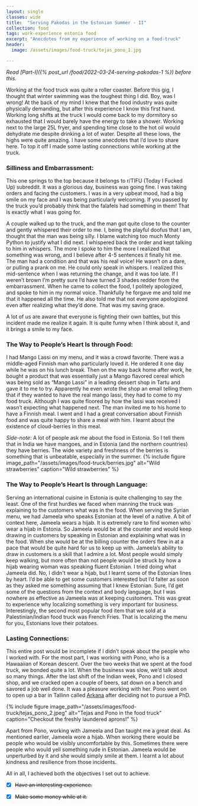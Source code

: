 ```yaml
---
layout: single
classes: wide
title:  "Serving Pakodas in the Estonian Summer - II"
collection: food
tags: work-experience estonia food
excerpt: "Anecdotes from my experience of working on a food-truck"
header:
  image: /assets/images/food-truck/tejas_pono_1.jpg

---
```

*Read [Part-I]({% post_url /food/2022-03-24-serving-pakodas-1 %}) before this.*

Working at the food truck was quite a roller coaster. Before this gig, I thought that winter swimming was the toughest thing I did. Boy, was I wrong! At the back of my mind I knew that the food industry was quite physically demanding, but after this experience I know this first hand. Working long shifts at the truck I would come back to my dormitory so exhausted that I would barely have the energy to take a shower. Working next to the large 25L fryer, and spending time close to the hot oil would dehydrate me despite drinking a lot of water. Despite all these lows, the highs were quite amazing. I have some anecdotes that I’d love to share here. To top it off I made some lasting connections while working at the truck.

### Silliness and Embarrassment:
This one springs to the top because it belongs to r/TIFU (Today I Fucked Up) subreddit.
It was a glorious day, business was going fine. I was taking orders and facing the customers. I was in a very upbeat mood, had a big smile on my face and I was being particularly welcoming. If you passed by the truck you’d probably think that the falafels had something in them! That is exactly what I was going for.

A couple walked up to the truck, and the man got quite close to the counter and gently whispered their order to me. I, being the playful doofus that I am, thought that the man was being silly. I blame watching too much Monty Python to justify what I did next. I whispered back the order and kept talking to him in whispers. The more I spoke to him the more I realized that something was wrong, and I believe after 4-5 sentences it finally hit me. The man had a condition and that was his real voice! He wasn’t on a dare, or pulling a prank on me. He could only speak in whispers. I realized this mid-sentence when I was returning the change, and it was too late. If I weren’t brown I’m pretty sure I’d have turned 3 shades redder from the embarrassment. When he came to collect the food, I politely apologized, and spoke to him in my normal voice. Thankfully he forgave me and told me that it happened all the time. He also told me that not everyone apologized even after realizing what they’d done. That was my saving grace.

A lot of us are aware that everyone is fighting their own battles, but this incident made me realize it again. It is quite funny when I think about it, and it brings a smile to my face.

### The Way to People’s Heart Is through Food:
I had Mango Lassi on my menu, and it was a crowd favorite. There was a middle-aged Finnish man who particularly loved it. He ordered it one day while he was on his lunch break. Then on the way back home after work, he bought a product that was essentially just a Mango flavored cereal which was being sold as “Mango Lassi” in a leading dessert shop in Tartu and gave it to me to try. Apparently he even wrote the shop an email telling them that if they wanted to have the real mango lassi, they had to come to my food truck. Although I was quite floored by how the lassi was received I wasn’t expecting what happened next. The man invited me to his home to have a Finnish meal. I went and I had a great conversation about Finnish food and was quite happy to share a meal with him. I learnt about the existence of cloud-berries in this meal.

*Side-note*:
A lot of people ask me about the food in Estonia. So I tell them that in India we have mangoes, and in Estonia (and the northern countries) they have berries. The wide variety and freshness of the berries is something that is unbeatable, especially in the summer. 
{% include figure image_path="/assets/images/food-truck/berries.jpg" alt="Wild strawberries" caption="Wild strawberries" %}

### The Way to People’s Heart Is through Language:
Serving an international cuisine in Estonia is quite challenging to say the least. One of the first hurdles we faced when manning the truck was explaining to the customers what was in the food. When serving the Syrian menu, we had Jameela who speaks Estonian at the level of a native. A bit of context here, Jameela wears a hijab. It is extremely rare to find women who wear a hijab in Estonia. So Jameela would be at the counter and would keep drawing in customers by speaking in Estonian and explaining what was in the food. When she would be at the billing counter the orders flew in at a pace that would be quite hard for us to keep up with. Jameela’s ability to draw in customers is a skill that I admire a lot. Most people would simply keep walking, but more often than not people would be struck by how a hijab wearing woman was speaking fluent Estonian. I tried doing what Jameela did. No, I didn't wear a hijab, but I learnt some of the Estonian lines by heart. I’d be able to get some customers interested but I’d falter as soon as they asked me something assuming that I knew Estonian. Sure, I’d get some of the questions from the context and body language, but I was nowhere as effective as Jameela was at keeping customers. This was great to experience why localizing something is very important for business. Interestingly, the second most popular food item that we sold at a Palestinian/Indian food truck was French Fries. That is localizing the menu for you, Estonians love their potatoes.

### Lasting Connections:
This entire post would be incomplete if I didn’t speak about the people who I worked with. For the most part, I was working with Pono, who is a Hawaaiian of Korean descent. Over the two weeks that we spent at the food truck, we bonded quite a lot. When the business was slow, we’d talk about so many things. After the last shift of the Indian week, Pono and I closed shop, and we cracked open a couple of beers, sat down on a bench and savored a job well done. It was a pleasure working with her. Pono went on to open up a bar in Tallinn called [Arkana](https://www.facebook.com/arkana.tallinn) after deciding not to pursue a PhD.

{% include figure image_path="/assets/images/food-truck/tejas_pono_2.jpeg" alt="Tejas and Pono in the food truck" caption="Checkout the freshly laundered aprons!" %}

Apart from Pono, working with Jameela and Dan taught me a great deal. As mentioned earlier, Jameela wore a hijab. When working there would be people who would be visibly uncomfortable by this. Sometimes there were people who would yell something rude in Estonian. Jameela would be unperturbed by it and she would simply smile at them. I learnt a lot about kindness and resilience from those incidents.

All in all, I achieved both the objectives I set out to achieve.

- [x] ~~Have an interesting experience.~~
- [x] ~~Make some money while at it.~~

